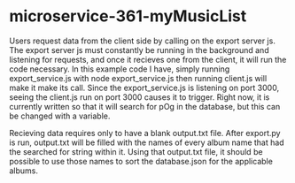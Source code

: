 # microservice-361-myMusicList

Users request data from the client side by calling on the export server js. The export server js must constantly be running in the background and listening for requests, and once it recieves one from the client, it will run the code necessary. In this example code I have, simply running export_service.js with node export_service.js then running client.js will make it make its call. Since the export_service.js is listening on port 3000, seeing the client.js run on port 3000 causes it to trigger. Right now, it is currently written so that it will search for pOg in the database, but this can be changed with a variable.

Recieving data requires only to have a blank output.txt file. After export.py is run, output.txt will be filled with the names of every album name that had the searched for string within it. Using that output.txt file, it should be possible to use those names to sort the database.json for the applicable albums.

